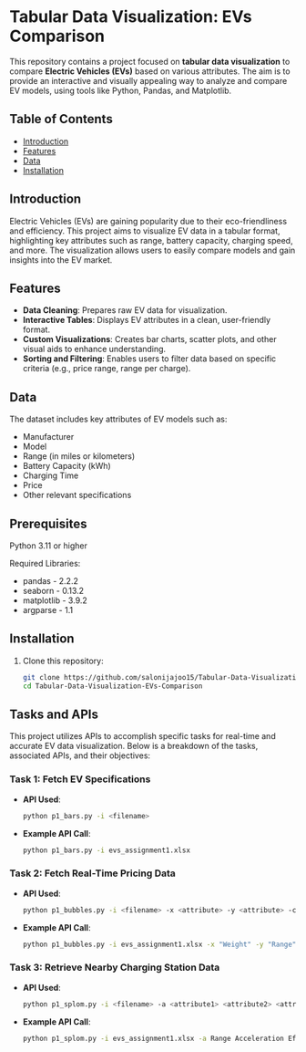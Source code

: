# Tabular Data Visualization: EVs Comparison

This repository contains a project focused on **tabular data visualization** to compare **Electric Vehicles (EVs)** based on various attributes. The aim is to provide an interactive and visually appealing way to analyze and compare EV models, using tools like Python, Pandas, and Matplotlib.

## Table of Contents

- [Introduction](#introduction)
- [Features](#features)
- [Data](#data)
- [Installation](#installation)

## Introduction

Electric Vehicles (EVs) are gaining popularity due to their eco-friendliness and efficiency. This project aims to visualize EV data in a tabular format, highlighting key attributes such as range, battery capacity, charging speed, and more. The visualization allows users to easily compare models and gain insights into the EV market.

## Features

- **Data Cleaning**: Prepares raw EV data for visualization.
- **Interactive Tables**: Displays EV attributes in a clean, user-friendly format.
- **Custom Visualizations**: Creates bar charts, scatter plots, and other visual aids to enhance understanding.
- **Sorting and Filtering**: Enables users to filter data based on specific criteria (e.g., price range, range per charge).

## Data

The dataset includes key attributes of EV models such as:

- Manufacturer
- Model
- Range (in miles or kilometers)
- Battery Capacity (kWh)
- Charging Time
- Price
- Other relevant specifications

## Prerequisites

Python 3.11 or higher

Required Libraries:
- pandas - 2.2.2
- seaborn - 0.13.2
- matplotlib - 3.9.2
- argparse - 1.1

## Installation

1. Clone this repository:
   ```bash
   git clone https://github.com/salonijajoo15/Tabular-Data-Visualization-EVs-Comparison.git
   cd Tabular-Data-Visualization-EVs-Comparison
## Tasks and APIs

This project utilizes APIs to accomplish specific tasks for real-time and accurate EV data visualization. Below is a breakdown of the tasks, associated APIs, and their objectives:

### Task 1: Fetch EV Specifications
- **API Used**:
  ```bash
  python p1_bars.py -i <filename>
- **Example API Call**:
  ```bash
  python p1_bars.py -i evs_assignment1.xlsx

### Task 2: Fetch Real-Time Pricing Data
- **API Used**: 
  ```bash
  python p1_bubbles.py -i <filename> -x <attribute> -y <attribute> -c <attribute> -s <attribute>
- **Example API Call**:
  ```bash
  python p1_bubbles.py -i evs_assignment1.xlsx -x "Weight" -y "Range" -c "Top Speed" -s "Acceleration"

### Task 3: Retrieve Nearby Charging Station Data
- **API Used**: 
  ```bash
  python p1_splom.py -i <filename> -a <attribute1> <attribute2> <attribute3> <attribute4>
- **Example API Call**:
  ```bash
  python p1_splom.py -i evs_assignment1.xlsx -a Range Acceleration Efficiency Price

